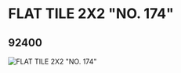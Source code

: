 # FLAT TILE 2X2 "NO. 174"
## 92400
![FLAT TILE 2X2 "NO. 174"](https://lc-www-live-s.legocdn.com/media/bricks/5/2/4594203.jpg)